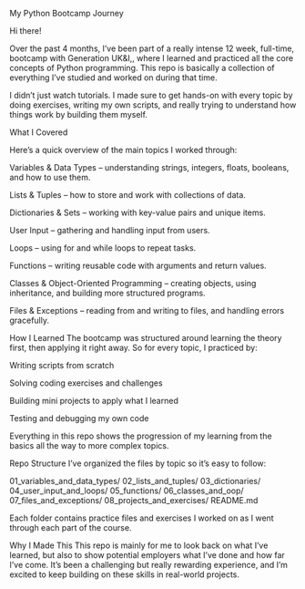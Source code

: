 My Python Bootcamp Journey

Hi there!

Over the past 4 months, I’ve been part of a really intense 12 week, full-time, bootcamp with Generation UK&I,, where I learned and practiced all the core concepts of Python programming. This repo is basically a collection of everything I’ve studied and worked on during that time.

I didn’t just watch tutorials. I made sure to get hands-on with every topic by doing exercises, writing my own scripts, and really trying to understand how things work by building them myself.

What I Covered

Here’s a quick overview of the main topics I worked through:

Variables & Data Types – understanding strings, integers, floats, booleans, and how to use them.

Lists & Tuples – how to store and work with collections of data.

Dictionaries & Sets – working with key-value pairs and unique items.

User Input – gathering and handling input from users.

Loops – using for and while loops to repeat tasks.

Functions – writing reusable code with arguments and return values.

Classes & Object-Oriented Programming – creating objects, using inheritance, and building more structured programs.

Files & Exceptions – reading from and writing to files, and handling errors gracefully.

How I Learned
The bootcamp was structured around learning the theory first, then applying it right away. So for every topic, I practiced by:

Writing scripts from scratch

Solving coding exercises and challenges

Building mini projects to apply what I learned

Testing and debugging my own code

Everything in this repo shows the progression of my learning from the basics all the way to more complex topics.

Repo Structure
I’ve organized the files by topic so it’s easy to follow:

01_variables_and_data_types/
02_lists_and_tuples/
03_dictionaries/
04_user_input_and_loops/
05_functions/
06_classes_and_oop/
07_files_and_exceptions/
08_projects_and_exercises/
README.md

Each folder contains practice files and exercises I worked on as I went through each part of the course.

Why I Made This
This repo is mainly for me to look back on what I’ve learned, but also to show potential employers what I’ve done and how far I’ve come. It’s been a challenging but really rewarding experience, and I’m excited to keep building on these skills in real-world projects.
